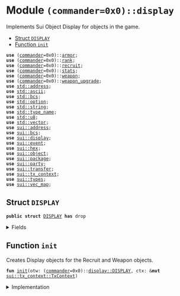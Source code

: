 
<a name="(commander=0x0)_display"></a>

# Module `(commander=0x0)::display`

Implements Sui Object Display for objects in the game.


-  [Struct `DISPLAY`](#(commander=0x0)_display_DISPLAY)
-  [Function `init`](#(commander=0x0)_display_init)


<pre><code><b>use</b> (<a href="../name_gen/commander.md#(commander=0x0)_commander">commander</a>=0x0)::<a href="../name_gen/armor.md#(commander=0x0)_armor">armor</a>;
<b>use</b> (<a href="../name_gen/commander.md#(commander=0x0)_commander">commander</a>=0x0)::<a href="../name_gen/rank.md#(commander=0x0)_rank">rank</a>;
<b>use</b> (<a href="../name_gen/commander.md#(commander=0x0)_commander">commander</a>=0x0)::<a href="../name_gen/recruit.md#(commander=0x0)_recruit">recruit</a>;
<b>use</b> (<a href="../name_gen/commander.md#(commander=0x0)_commander">commander</a>=0x0)::<a href="../name_gen/stats.md#(commander=0x0)_stats">stats</a>;
<b>use</b> (<a href="../name_gen/commander.md#(commander=0x0)_commander">commander</a>=0x0)::<a href="../name_gen/weapon.md#(commander=0x0)_weapon">weapon</a>;
<b>use</b> (<a href="../name_gen/commander.md#(commander=0x0)_commander">commander</a>=0x0)::<a href="../name_gen/weapon_upgrade.md#(commander=0x0)_weapon_upgrade">weapon_upgrade</a>;
<b>use</b> <a href="../dependencies/std/address.md#std_address">std::address</a>;
<b>use</b> <a href="../dependencies/std/ascii.md#std_ascii">std::ascii</a>;
<b>use</b> <a href="../dependencies/std/bcs.md#std_bcs">std::bcs</a>;
<b>use</b> <a href="../dependencies/std/option.md#std_option">std::option</a>;
<b>use</b> <a href="../dependencies/std/string.md#std_string">std::string</a>;
<b>use</b> <a href="../dependencies/std/type_name.md#std_type_name">std::type_name</a>;
<b>use</b> <a href="../dependencies/std/u8.md#std_u8">std::u8</a>;
<b>use</b> <a href="../dependencies/std/vector.md#std_vector">std::vector</a>;
<b>use</b> <a href="../dependencies/sui/address.md#sui_address">sui::address</a>;
<b>use</b> <a href="../dependencies/sui/bcs.md#sui_bcs">sui::bcs</a>;
<b>use</b> <a href="../dependencies/sui/display.md#sui_display">sui::display</a>;
<b>use</b> <a href="../dependencies/sui/event.md#sui_event">sui::event</a>;
<b>use</b> <a href="../dependencies/sui/hex.md#sui_hex">sui::hex</a>;
<b>use</b> <a href="../dependencies/sui/object.md#sui_object">sui::object</a>;
<b>use</b> <a href="../dependencies/sui/package.md#sui_package">sui::package</a>;
<b>use</b> <a href="../dependencies/sui/party.md#sui_party">sui::party</a>;
<b>use</b> <a href="../dependencies/sui/transfer.md#sui_transfer">sui::transfer</a>;
<b>use</b> <a href="../dependencies/sui/tx_context.md#sui_tx_context">sui::tx_context</a>;
<b>use</b> <a href="../dependencies/sui/types.md#sui_types">sui::types</a>;
<b>use</b> <a href="../dependencies/sui/vec_map.md#sui_vec_map">sui::vec_map</a>;
</code></pre>



<a name="(commander=0x0)_display_DISPLAY"></a>

## Struct `DISPLAY`



<pre><code><b>public</b> <b>struct</b> <a href="../name_gen/display.md#(commander=0x0)_display_DISPLAY">DISPLAY</a> <b>has</b> drop
</code></pre>



<details>
<summary>Fields</summary>


<dl>
</dl>


</details>

<a name="(commander=0x0)_display_init"></a>

## Function `init`

Creates Display objects for the Recruit and Weapon objects.


<pre><code><b>fun</b> <a href="../name_gen/display.md#(commander=0x0)_display_init">init</a>(otw: (<a href="../name_gen/commander.md#(commander=0x0)_commander">commander</a>=0x0)::<a href="../name_gen/display.md#(commander=0x0)_display_DISPLAY">display::DISPLAY</a>, ctx: &<b>mut</b> <a href="../dependencies/sui/tx_context.md#sui_tx_context_TxContext">sui::tx_context::TxContext</a>)
</code></pre>



<details>
<summary>Implementation</summary>


<pre><code><b>fun</b> <a href="../name_gen/display.md#(commander=0x0)_display_init">init</a>(otw: <a href="../name_gen/display.md#(commander=0x0)_display_DISPLAY">DISPLAY</a>, ctx: &<b>mut</b> TxContext) {
    <b>let</b> publisher = package::claim(otw, ctx);
    // Display <b>for</b> the `Recruit` object.
    <b>let</b> recruit_display = {
        <b>let</b> <b>mut</b> <a href="../name_gen/display.md#(commander=0x0)_display">display</a> = display::new&lt;Recruit&gt;(&publisher, ctx);
        <a href="../name_gen/display.md#(commander=0x0)_display">display</a>.add(b"name".to_string(), b"{metadata.name} (Rank: {<a href="../name_gen/rank.md#(commander=0x0)_rank">rank</a>})".to_string());
        <a href="../name_gen/display.md#(commander=0x0)_display">display</a>.add(b"description".to_string(), b"{metadata.description}".to_string());
        <a href="../name_gen/display.md#(commander=0x0)_display">display</a>.add(
            b"image_url".to_string(),
            b"https://potatoes.app/images/<a href="../name_gen/recruit.md#(commander=0x0)_recruit">recruit</a>.webp".to_string(),
        );
        <a href="../name_gen/display.md#(commander=0x0)_display">display</a>.add(
            b"link".to_string(),
            b"https://potatoes.app/<a href="../name_gen/commander.md#(commander=0x0)_commander">commander</a>/<a href="../name_gen/recruit.md#(commander=0x0)_recruit">recruit</a>/{id}".to_string(),
        );
        <a href="../name_gen/display.md#(commander=0x0)_display">display</a>.update_version();
        <a href="../name_gen/display.md#(commander=0x0)_display">display</a>
    };
    // Display <b>for</b> the `Weapon` object.
    <b>let</b> weapon_display = {
        <b>let</b> <b>mut</b> <a href="../name_gen/display.md#(commander=0x0)_display">display</a> = display::new&lt;Weapon&gt;(&publisher, ctx);
        <a href="../name_gen/display.md#(commander=0x0)_display">display</a>.add(b"name".to_string(), b"Standard Issue Rifle".to_string());
        <a href="../name_gen/display.md#(commander=0x0)_display">display</a>.add(
            b"description".to_string(),
            b"Standard Rifle (DMG {damage}; RNG {range}; AMMO {ammo})".to_string(),
        );
        <a href="../name_gen/display.md#(commander=0x0)_display">display</a>.add(
            b"image_url".to_string(),
            b"https://potatoes.app/images/<a href="../name_gen/weapon.md#(commander=0x0)_weapon">weapon</a>.webp".to_string(),
        );
        <a href="../name_gen/display.md#(commander=0x0)_display">display</a>.add(b"link".to_string(), b"".to_string());
        <a href="../name_gen/display.md#(commander=0x0)_display">display</a>.update_version();
        <a href="../name_gen/display.md#(commander=0x0)_display">display</a>
    };
    // Armor <a href="../name_gen/display.md#(commander=0x0)_display">display</a>
    <b>let</b> armor_display = {
        <b>let</b> <b>mut</b> <a href="../name_gen/display.md#(commander=0x0)_display">display</a> = display::new&lt;Armor&gt;(&publisher, ctx);
        <a href="../name_gen/display.md#(commander=0x0)_display">display</a>.add(b"name".to_string(), b"Standard Issue Rifle".to_string());
        <a href="../name_gen/display.md#(commander=0x0)_display">display</a>.add(
            b"description".to_string(),
            b"Standard Rifle (DMG {damage}; RNG {range}; AMMO {ammo})".to_string(),
        );
        <a href="../name_gen/display.md#(commander=0x0)_display">display</a>.add(
            b"image_url".to_string(),
            b"https://potatoes.app/images/<a href="../name_gen/armor.md#(commander=0x0)_armor">armor</a>-light.webp".to_string(),
        );
        <a href="../name_gen/display.md#(commander=0x0)_display">display</a>.add(b"link".to_string(), b"".to_string());
        <a href="../name_gen/display.md#(commander=0x0)_display">display</a>.update_version();
        <a href="../name_gen/display.md#(commander=0x0)_display">display</a>
    };
    // Display <b>for</b> the `DogTag` object.
    <b>let</b> dogtag_display = {
        <b>let</b> <b>mut</b> <a href="../name_gen/display.md#(commander=0x0)_display">display</a> = display::new&lt;DogTag&gt;(&publisher, ctx);
        <a href="../name_gen/display.md#(commander=0x0)_display">display</a>.add(b"name".to_string(), b"{metadata.name} (Rank: {<a href="../name_gen/rank.md#(commander=0x0)_rank">rank</a>})".to_string());
        <a href="../name_gen/display.md#(commander=0x0)_display">display</a>.add(b"description".to_string(), b"{metadata.description}".to_string());
        <a href="../name_gen/display.md#(commander=0x0)_display">display</a>.add(
            b"image_url".to_string(),
            b"https://potatoes.app/images/<a href="../name_gen/recruit.md#(commander=0x0)_recruit">recruit</a>.webp".to_string(),
        );
        <a href="../name_gen/display.md#(commander=0x0)_display">display</a>.add(
            b"link".to_string(),
            b"https://potatoes.app/<a href="../name_gen/commander.md#(commander=0x0)_commander">commander</a>/<a href="../name_gen/recruit.md#(commander=0x0)_recruit">recruit</a>/{id}".to_string(),
        );
        <a href="../name_gen/display.md#(commander=0x0)_display">display</a>.update_version();
        <a href="../name_gen/display.md#(commander=0x0)_display">display</a>
    };
    <b>let</b> sender = ctx.sender();
    transfer::public_transfer(recruit_display, sender);
    transfer::public_transfer(weapon_display, sender);
    transfer::public_transfer(dogtag_display, sender);
    transfer::public_transfer(armor_display, sender);
    transfer::public_transfer(publisher, sender);
}
</code></pre>



</details>
